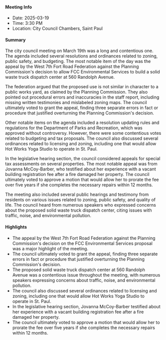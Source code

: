 #### Meeting Info
* Date: 2025-03-19
* Time: 3:30 PM
* Location: City Council Chambers, Saint Paul

#### Summary

The city council meeting on March 19th was a long and contentious one. The agenda included several resolutions and ordinances related to zoning, public safety, and budgeting. The most notable item of the day was the appeal by the West 7th Fort Road Federation against the Planning Commission's decision to allow FCC Environmental Services to build a solid waste truck dispatch center at 560 Randolph Avenue.

The federation argued that the proposed use is not similar in character to a public works yard, as claimed by the Planning Commission. They also pointed out procedural errors and inaccuracies in the staff report, including missing written testimonies and mislabeled zoning maps. The council ultimately voted to grant the appeal, finding three separate errors in fact or procedure that justified overturning the Planning Commission's decision.

Other notable items on the agenda included a resolution updating rules and regulations for the Department of Parks and Recreation, which was approved without controversy. However, there were some contentious votes related to budgeting and tax proposals. The council also discussed several ordinances related to licensing and zoning, including one that would allow Hot Works Yoga Studio to operate in St. Paul.

In the legislative hearing section, the council considered appeals for special tax assessments on several properties. The most notable appeal was from Jovanna McCoy-Barber, who testified about her experience with a vacant building registration fee after a fire damaged her property. The council ultimately voted to approve a motion that would allow her to prorate the fee over five years if she completes the necessary repairs within 12 months.

The meeting also included several public hearings and testimony from residents on various issues related to zoning, public safety, and quality of life. The council heard from numerous speakers who expressed concerns about the proposed solid waste truck dispatch center, citing issues with traffic, noise, and environmental pollution.

#### Highlights

* The appeal by the West 7th Fort Road Federation against the Planning Commission's decision on the FCC Environmental Services proposal was a major highlight of the meeting.
* The council ultimately voted to grant the appeal, finding three separate errors in fact or procedure that justified overturning the Planning Commission's decision.
* The proposed solid waste truck dispatch center at 560 Randolph Avenue was a contentious issue throughout the meeting, with numerous speakers expressing concerns about traffic, noise, and environmental pollution.
* The council also discussed several ordinances related to licensing and zoning, including one that would allow Hot Works Yoga Studio to operate in St. Paul.
* In the legislative hearing section, Jovanna McCoy-Barber testified about her experience with a vacant building registration fee after a fire damaged her property.
* The council ultimately voted to approve a motion that would allow her to prorate the fee over five years if she completes the necessary repairs within 12 months.

